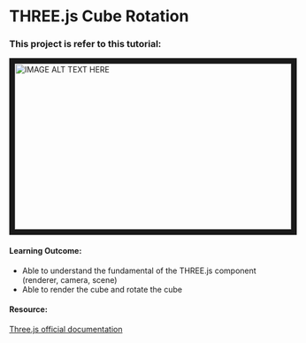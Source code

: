 # THREE.js Cube Rotation
### This project is refer to this tutorial: 
<a href="http://www.youtube.com/watch?feature=player_embedded&v=wBMs1yXpV2w
" target="_blank"><img src="http://img.youtube.com/vi/wBMs1yXpV2w/0.jpg" alt="IMAGE ALT TEXT HERE" width="500" height="300" border="10" /></a>

#### Learning Outcome:
* Able to understand the fundamental of the THREE.js component (renderer, camera, scene)
* Able to render the cube and rotate the cube

#### Resource:
[Three.js official documentation](https://threejs.org/manual/#en/fundamentals) 
